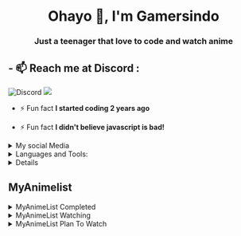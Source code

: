 <h1 align="center">Ohayo 👋, I'm Gamersindo</h1>
<h3 align="center">Just a teenager that love to code and watch anime</h3>
<h2>
    - 📫 Reach me at Discord : 
</h2>
<img src="https://lanyard.cnrad.dev/api/694370838719234151?idleMessage=Hello%20there!%20", title="Discord"></img>

<img src="https://spotify-github-profile.vercel.app/api/view?uid=31g6ueb4azhuk3zdjbz43pwaonsu&cover_image=true&theme=default&show_offline=false&background_color=121212&interchange=false" onclick="window.open('https://spotify-github-profile.vercel.app/api/view?uid=31g6ueb4azhuk3zdjbz43pwaonsu&redirect=true')">

- ⚡ Fun fact **I started coding 2 years ago**

- ⚡ Fun fact **I didn't believe javascript is bad!**
<details>
    <summary>My social Media</summary>
    @gamers_indo1223
</details>

<details>
    <summary align="left">Languages and Tools:</summary> <a
        href="https://nodejs.org" target="_blank"> <img
            src="https://raw.githubusercontent.com/devicons/devicon/master/icons/nodejs/nodejs-original-wordmark.svg"
            alt="nodejs" width="40" height="40" /> </a> <a href="https://www.python.org" target="_blank"> <img
            src="https://raw.githubusercontent.com/devicons/devicon/master/icons/python/python-original.svg"
            alt="python" width="40" height="40" /> </a> <a href="https://reactjs.org/" target="_blank"> <img
            src="https://raw.githubusercontent.com/devicons/devicon/master/icons/react/react-original-wordmark.svg"
            alt="react" width="40" height="40" /> </a> <a href="https://www.typescriptlang.org/" target="_blank">
  </details>
    
<details>
    <summary align="left">My accomplishments:</summary>
  <hr>
    <h2>Stats at github</h2>
    <img src="https://github-readme-stats.vercel.app/api?username=gamersindo1223&show_icons=true&theme=tokyonight" alt="Gamersindo"></a>
    <h2>Made my first api!</h2>
    <img src="https://github-readme-stats.vercel.app/api/pin/?username=gamersindo1223&repo=Api-genshincodelist" alt="Gamersindo"></a>
  </details>
 <h2>MyAnimelist</h2>
 <!-- MAL_ANIMECOMPLETED:GRID -->
 <details>
<summary align="left">MyAnimeList Completed</summary><img height="200px" width="150px" title="[Oshi No Ko] ("Oshi no Ko") • Eps (11/11)" src="https://cdn.myanimelist.net/images/anime/1812/134736.jpg"><img height="200px" width="150px" title="The Quintessential Quintuplets (5-toubun no Hanayome) • Eps (12/12)" src="https://cdn.myanimelist.net/images/anime/1819/97947.jpg"><img height="200px" width="150px" title="The Quintessential Quintuplets 2 (5-toubun no Hanayome ∬) • Eps (12/12)" src="https://cdn.myanimelist.net/images/anime/1775/109514.jpg"><img height="200px" width="150px" title="The Quintessential Quintuplets Movie (5-toubun no Hanayome Movie) • Eps (1/1)" src="https://cdn.myanimelist.net/images/anime/1037/122516.jpg"><img height="200px" width="150px" title="The Quintessential Quintuplets~ (5-toubun no Hanayome∽) • Eps (1/2)" src="https://cdn.myanimelist.net/images/anime/1567/135752.jpg"><img height="200px" width="150px" title="Assassination Classroom (Ansatsu Kyoushitsu) • Eps (22/22)" src="https://cdn.myanimelist.net/images/anime/5/75639.jpg"><img height="200px" width="150px" title="Assassination Classroom Second Season (Ansatsu Kyoushitsu 2nd Season) • Eps (25/25)" src="https://cdn.myanimelist.net/images/anime/8/77966.jpg"><img height="200px" width="150px" title=" (Buddy Daddies) • Eps (12/12)" src="https://cdn.myanimelist.net/images/anime/1553/133767.jpg"><img height="200px" width="150px" title="Lycoris Recoil (Lycoris Recoil) • Eps (13/13)" src="https://cdn.myanimelist.net/images/anime/1261/127311.jpg"><img height="200px" width="150px" title="Detective Conan: The Culprit Hanzawa (Meitantei Conan: Hannin no Hanzawa-san) • Eps (12/12)" src="https://cdn.myanimelist.net/images/anime/1560/125527.jpg"><img height="200px" width="150px" title="Onimai: I'm Now Your Sister! (Oniichan wa Oshimai!) • Eps (12/12)" src="https://cdn.myanimelist.net/images/anime/1058/131632.jpg"><img height="200px" width="150px" title="Rascal Does Not Dream of Bunny Girl Senpai (Seishun Buta Yarou wa Bunny Girl Senpai no Yume wo Minai) • Eps (13/13)" src="https://cdn.myanimelist.net/images/anime/1301/93586.jpg"><img height="200px" width="150px" title="Rascal Does Not Dream of a Sister Venturing Out (Seishun Buta Yarou wa Odekake Sister no Yume wo Minai) • Eps (1/1)" src="https://cdn.myanimelist.net/images/anime/1540/134808.jpg"><img height="200px" width="150px" title="Rascal Does Not Dream of a Dreaming Girl (Seishun Buta Yarou wa Yumemiru Shoujo no Yume wo Minai) • Eps (1/1)" src="https://cdn.myanimelist.net/images/anime/1613/102179.jpg"><img height="200px" width="150px" title=" (Spy x Family) • Eps (12/12)" src="https://cdn.myanimelist.net/images/anime/1441/122795.jpg"><img height="200px" width="150px" title=" (Spy x Family Part 2) • Eps (13/13)" src="https://cdn.myanimelist.net/images/anime/1111/127508.jpg"><img height="200px" width="150px" title="Campfire Cooking in Another World with My Absurd Skill (Tondemo Skill de Isekai Hourou Meshi) • Eps (12/12)" src="https://cdn.myanimelist.net/images/anime/1661/131889.jpg"></details> 
<!-- MAL_ANIMECOMPLETED:GRID_END -->
<!-- MAL_ANIMEWATCHING:GRID -->
 <details>
<summary align="left">MyAnimeList Watching</summary><img height="200px" width="150px" title="BLEND-S (Blend S) • Eps (5/12)" src="https://cdn.myanimelist.net/images/anime/6/88286.jpg"><img height="200px" width="150px" title="Bocchi the Rock! (Bocchi the Rock!) • Eps (5/12)" src="https://cdn.myanimelist.net/images/anime/1448/127956.jpg"><img height="200px" width="150px" title="The 100 Girlfriends Who Really Really Really Really Really Love You (Kimi no Koto ga Daidaidaidaidaisuki na 100-nin no Kanojo) • Eps (6/0)" src="https://cdn.myanimelist.net/images/anime/1812/136764.jpg"><img height="200px" width="150px" title="Komi Can't Communicate (Komi-san wa Comyushou desu.) • Eps (7/12)" src="https://cdn.myanimelist.net/images/anime/1899/117237.jpg"><img height="200px" width="150px" title="Frieren: Beyond Journey's End (Sousou no Frieren) • Eps (12/28)" src="https://cdn.myanimelist.net/images/anime/1015/138006.jpg"><img height="200px" width="150px" title=" (Spy x Family Season 2) • Eps (8/12)" src="https://cdn.myanimelist.net/images/anime/1506/138982.jpg"><img height="200px" width="150px" title="The Girl I Like Forgot Her Glasses (Suki na Ko ga Megane wo Wasureta) • Eps (1/13)" src="https://cdn.myanimelist.net/images/anime/1582/136325.jpg"></details> 
<!-- MAL_ANIMEWATCHING:GRID_END -->
<!-- MAL_ANIMEPTW:GRID -->
 <details>
<summary align="left">MyAnimeList Plan To Watch</summary><img height="200px" width="150px" title="16bit Sensation: Another Layer (16bit Sensation: Another Layer) • Eps (0/13)" src="https://cdn.myanimelist.net/images/anime/1588/138395.jpg"><img height="200px" width="150px" title="86 Eighty-Six (86) • Eps (0/11)" src="https://cdn.myanimelist.net/images/anime/1987/117507.jpg"><img height="200px" width="150px" title="86 Eighty-Six Part 2 (86 Part 2) • Eps (0/12)" src="https://cdn.myanimelist.net/images/anime/1321/117508.jpg"><img height="200px" width="150px" title="Cupid's Chocolate (Aishen Qiaokeli-ing...) • Eps (0/15)" src="https://cdn.myanimelist.net/images/anime/6/78011.jpg"><img height="200px" width="150px" title="Cupid’s Chocolates II (Aishen Qiaokeli-ing...II) • Eps (0/15)" src="https://cdn.myanimelist.net/images/anime/5/89258.jpg"><img height="200px" width="150px" title="Akebi's Sailor Uniform (Akebi-chan no Sailor-fuku) • Eps (0/12)" src="https://cdn.myanimelist.net/images/anime/1820/120520.jpg"><img height="200px" width="150px" title="Sweetness & Lightning (Amaama to Inazuma) • Eps (0/12)" src="https://cdn.myanimelist.net/images/anime/6/80546.jpg"><img height="200px" width="150px" title="Tying the Knot with an Amagami Sister (Amagami-san Chi no Enmusubi) • Eps (0/0)" src="https://cdn.myanimelist.net/images/anime/1599/138504.jpg"><img height="200px" width="150px" title="Bakemonogatari (Bakemonogatari) • Eps (0/15)" src="https://cdn.myanimelist.net/images/anime/11/75274.jpg"><img height="200px" width="150px" title="Bleach (Bleach) • Eps (0/366)" src="https://cdn.myanimelist.net/images/anime/3/40451.jpg"><img height="200px" width="150px" title=" (Bocchi the Rock! Movie) • Eps (0/2)" src="https://cdn.myanimelist.net/images/anime/1009/135981.jpg"><img height="200px" width="150px" title="ERASED (Boku dake ga Inai Machi) • Eps (0/12)" src="https://cdn.myanimelist.net/images/anime/10/77957.jpg"><img height="200px" width="150px" title="To Every You I've Loved Before (Boku ga Aishita Subete no Kimi e) • Eps (0/1)" src="https://cdn.myanimelist.net/images/anime/1145/127594.jpg"><img height="200px" width="150px" title="The Dangers in My Heart (Boku no Kokoro no Yabai Yatsu) • Eps (0/12)" src="https://cdn.myanimelist.net/images/anime/1545/133887.jpg"><img height="200px" width="150px" title="The Dangers in My Heart Season 2 (Boku no Kokoro no Yabai Yatsu Season 2) • Eps (0/0)" src="https://cdn.myanimelist.net/images/anime/1643/138581.jpg"><img height="200px" width="150px" title="Haganai: I don't have many friends (Boku wa Tomodachi ga Sukunai) • Eps (0/12)" src="https://cdn.myanimelist.net/images/anime/8/32873.jpg"><img height="200px" width="150px" title="Haganai: I don't have many friends NEXT (Boku wa Tomodachi ga Sukunai Next) • Eps (0/12)" src="https://cdn.myanimelist.net/images/anime/3/44724.jpg"><img height="200px" width="150px" title="Protocol: Rain (Bokura no Ameiro Protocol) • Eps (0/12)" src="https://cdn.myanimelist.net/images/anime/1160/138465.jpg"><img height="200px" width="150px" title="We Never Learn: BOKUBEN (Bokutachi wa Benkyou ga Dekinai) • Eps (0/13)" src="https://cdn.myanimelist.net/images/anime/1602/100510.jpg"><img height="200px" width="150px" title="We Never Learn!: BOKUBEN Season 2 (Bokutachi wa Benkyou ga Dekinai!) • Eps (0/13)" src="https://cdn.myanimelist.net/images/anime/1974/102960.jpg"><img height="200px" width="150px" title="Armed Girl's Machiavellism (Busou Shoujo Machiavellianism) • Eps (0/12)" src="https://cdn.myanimelist.net/images/anime/3/83995.jpg"><img height="200px" width="150px" title="ChäoS;HEAd (ChäoS;HEAd) • Eps (0/12)" src="https://cdn.myanimelist.net/images/anime/13/15443.jpg"><img height="200px" width="150px" title=" (Chiichai! Maou-sama!!) • Eps (0/24)" src="https://cdn.myanimelist.net/images/anime/1594/127715.jpg"><img height="200px" width="150px" title="Love Chunibyo & Other Delusions! (Chuunibyou demo Koi ga Shitai!) • Eps (0/12)" src="https://cdn.myanimelist.net/images/anime/12/46931.jpg"><img height="200px" width="150px" title="Love Chunibyo & Other Delusions!: Heart Throb (Chuunibyou demo Koi ga Shitai! Ren) • Eps (0/12)" src="https://cdn.myanimelist.net/images/anime/7/56643.jpg"><img height="200px" width="150px" title="THE IDOLM@STER CINDERELLA GIRLS Theater (Cinderella Girls Gekijou) • Eps (0/13)" src="https://cdn.myanimelist.net/images/anime/10/89786.jpg"><img height="200px" width="150px" title=" (Cinderella Girls Gekijou 2nd Season) • Eps (0/13)" src="https://cdn.myanimelist.net/images/anime/6/89788.jpg"><img height="200px" width="150px" title="Dagashi Kashi (Dagashi Kashi) • Eps (0/12)" src="https://cdn.myanimelist.net/images/anime/1538/95686.jpg"><img height="200px" width="150px" title="Dagashi Kashi 2 (Dagashi Kashi 2) • Eps (0/12)" src="https://cdn.myanimelist.net/images/anime/1649/90141.jpg"><img height="200px" width="150px" title="I Can't Understand What My Husband Is Saying (Danna ga Nani wo Itteiru ka Wakaranai Ken) • Eps (0/13)" src="https://cdn.myanimelist.net/images/anime/7/75287.jpg"><img height="200px" width="150px" title="Daily Lives of High School Boys (Danshi Koukousei no Nichijou) • Eps (0/12)" src="https://cdn.myanimelist.net/images/anime/3/33257.jpg"><img height="200px" width="150px" title="Dark Gathering (Dark Gathering) • Eps (0/25)" src="https://cdn.myanimelist.net/images/anime/1346/138731.jpg"><img height="200px" width="150px" title="Darwin's Game (Darwin's Game) • Eps (0/11)" src="https://cdn.myanimelist.net/images/anime/1016/107222.jpg"><img height="200px" width="150px" title="The Family Circumstances of the Irregular Witch (Dekoboko Majo no Oyako Jijou) • Eps (0/12)" src="https://cdn.myanimelist.net/images/anime/1918/138185.jpg"><img height="200px" width="150px" title="Hokkaido Gals Are Super Adorable! (Dosanko Gal wa Namara Menkoi) • Eps (0/0)" src="https://cdn.myanimelist.net/images/anime/1937/136906.jpg"><img height="200px" width="150px" title="Otaku Elf (Edomae Elf) • Eps (0/12)" src="https://cdn.myanimelist.net/images/anime/1171/133777.jpg"><img height="200px" width="150px" title="Fruits Basket (Fruits Basket) • Eps (0/26)" src="https://cdn.myanimelist.net/images/anime/4/75204.jpg"><img height="200px" width="150px" title="Fullmetal Alchemist (Fullmetal Alchemist) • Eps (0/51)" src="https://cdn.myanimelist.net/images/anime/10/75815.jpg"><img height="200px" width="150px" title="Fullmetal Alchemist: Brotherhood (Fullmetal Alchemist: Brotherhood) • Eps (0/64)" src="https://cdn.myanimelist.net/images/anime/1208/94745.jpg"><img height="200px" width="150px" title="Fullmetal Alchemist: Brotherhood 4-Koma Theater (Fullmetal Alchemist: Brotherhood - 4-Koma Theater) • Eps (0/16)" src="https://cdn.myanimelist.net/images/anime/3/76154.jpg"><img height="200px" width="150px" title="Fullmetal Alchemist: Brotherhood OVA Collection (Fullmetal Alchemist: Brotherhood Specials) • Eps (0/4)" src="https://cdn.myanimelist.net/images/anime/1493/91571.jpg"><img height="200px" width="150px" title="Fullmetal Alchemist: Premium OVA Collection (Fullmetal Alchemist: Premium Collection) • Eps (0/3)" src="https://cdn.myanimelist.net/images/anime/10/18689.jpg"><img height="200px" width="150px" title=" (Fullmetal Alchemist: Reflections) • Eps (0/1)" src="https://cdn.myanimelist.net/images/anime/2/18690.jpg"><img height="200px" width="150px" title="Fullmetal Alchemist: The Movie - Conqueror of Shamballa (Fullmetal Alchemist: The Conqueror of Shamballa) • Eps (0/1)" src="https://cdn.myanimelist.net/images/anime/1707/94039.jpg"><img height="200px" width="150px" title="Fullmetal Alchemist: The Sacred Star of Milos (Fullmetal Alchemist: The Sacred Star of Milos) • Eps (0/1)" src="https://cdn.myanimelist.net/images/anime/2/29550.jpg"><img height="200px" width="150px" title="Fullmetal Alchemist: The Sacred Star of Milos PV (Fullmetal Alchemist: The Sacred Star of Milos Specials) • Eps (0/4)" src="https://cdn.myanimelist.net/images/anime/9/29928.jpg"><img height="200px" width="150px" title="More than a Married Couple but Not Lovers. (Fuufu Ijou Koibito Miman.) • Eps (0/12)" src="https://cdn.myanimelist.net/images/anime/1713/126442.jpg"><img height="200px" width="150px" title="Gabriel DropOut (Gabriel DropOut) • Eps (0/12)" src="https://cdn.myanimelist.net/images/anime/9/82590.jpg"><img height="200px" width="150px" title="Surgeon Elise (Gekai Elise) • Eps (0/0)" src="https://cdn.myanimelist.net/images/anime/1002/136744.jpg"><img height="200px" width="150px" title="Girl Friend Beta (Girlfriend (Kari)) • Eps (0/12)" src="https://cdn.myanimelist.net/images/anime/4/67045.jpg"><img height="200px" width="150px" title="Girls und Panzer (Girls & Panzer) • Eps (0/12)" src="https://cdn.myanimelist.net/images/anime/9/40969.jpg"><img height="200px" width="150px" title="Goblin Slayer (Goblin Slayer) • Eps (0/12)" src="https://cdn.myanimelist.net/images/anime/1719/95621.jpg"><img height="200px" width="150px" title=" (Goblin Slayer II) • Eps (0/12)" src="https://cdn.myanimelist.net/images/anime/1100/138338.jpg"><img height="200px" width="150px" title="Is the Order a Rabbit? (Gochuumon wa Usagi desu ka?) • Eps (0/12)" src="https://cdn.myanimelist.net/images/anime/6/79600.jpg"><img height="200px" width="150px" title="Is the Order a Rabbit? Bloom (Gochuumon wa Usagi desu ka? Bloom) • Eps (0/12)" src="https://cdn.myanimelist.net/images/anime/1900/109179.jpg"><img height="200px" width="150px" title="Is the Order a Rabbit?? (Gochuumon wa Usagi desu ka??) • Eps (0/12)" src="https://cdn.myanimelist.net/images/anime/8/76702.jpg"><img height="200px" width="150px" title="Is the order a rabbit?? Dear My Sister (Gochuumon wa Usagi desu ka?? Dear My Sister) • Eps (0/1)" src="https://cdn.myanimelist.net/images/anime/1223/95215.jpg"><img height="200px" width="150px" title="Golden Time (Golden Time) • Eps (0/24)" src="https://cdn.myanimelist.net/images/anime/12/52091.jpg"><img height="200px" width="150px" title="Golden Time (Golden Time (Movie)) • Eps (0/1)" src="https://cdn.myanimelist.net/images/anime/3/89350.jpg"><img height="200px" width="150px" title="My First Girlfriend is a Gal (Hajimete no Gal) • Eps (0/10)" src="https://cdn.myanimelist.net/images/anime/9/86826.jpg"><img height="200px" width="150px" title="Hanasaku Iroha: Blossoms for Tomorrow (Hanasaku Iroha) • Eps (0/26)" src="https://cdn.myanimelist.net/images/anime/1491/117229.jpg"><img height="200px" width="150px" title="Hanasaku Iroha the Movie: Home Sweet Home (Hanasaku Iroha Movie: Home Sweet Home) • Eps (0/1)" src="https://cdn.myanimelist.net/images/anime/9/70701.jpg"><img height="200px" width="150px" title="The Devil is a Part-Timer! (Hataraku Maou-sama!) • Eps (0/13)" src="https://cdn.myanimelist.net/images/anime/3/50177.jpg"><img height="200px" width="150px" title="The Devil is a Part-Timer! Season 2 (Hataraku Maou-sama!!) • Eps (0/12)" src="https://cdn.myanimelist.net/images/anime/1502/124354.jpg"><img height="200px" width="150px" title=" (Hello World) • Eps (0/1)" src="https://cdn.myanimelist.net/images/anime/1147/112650.jpg"><img height="200px" width="150px" title="Sound! Euphonium (Hibike! Euphonium) • Eps (0/13)" src="https://cdn.myanimelist.net/images/anime/6/72445.jpg"><img height="200px" width="150px" title="Sound! Euphonium 2 (Hibike! Euphonium 2) • Eps (0/13)" src="https://cdn.myanimelist.net/images/anime/10/81155.jpg"><img height="200px" width="150px" title="Sound! Euphonium 3 (Hibike! Euphonium 3) • Eps (0/0)" src="https://cdn.myanimelist.net/images/anime/1905/139820.jpg"><img height="200px" width="150px" title="Higehiro: After Being Rejected I Shaved and Took in a High School Runaway (Hige wo Soru. Soshite Joshikousei wo Hirou.) • Eps (0/13)" src="https://cdn.myanimelist.net/images/anime/1146/113477.jpg"><img height="200px" width="150px" title="The Vexations of a Shut-In Vampire Princess (Hikikomari Kyuuketsuki no Monmon) • Eps (0/12)" src="https://cdn.myanimelist.net/images/anime/1032/137893.jpg"><img height="200px" width="150px" title="Himouto! Umaru-chan (Himouto! Umaru-chan) • Eps (0/12)" src="https://cdn.myanimelist.net/images/anime/12/75086.jpg"><img height="200px" width="150px" title="Hinako Note (Hinako Note) • Eps (0/12)" src="https://cdn.myanimelist.net/images/anime/2/84858.jpg"><img height="200px" width="150px" title="Stardust Telepath (Hoshikuzu Telepath) • Eps (0/12)" src="https://cdn.myanimelist.net/images/anime/1020/139134.jpg"><img height="200px" width="150px" title="Hyouka (Hyouka) • Eps (0/22)" src="https://cdn.myanimelist.net/images/anime/13/50521.jpg"><img height="200px" width="150px" title="A Sister's All You Need (Imouto sae Ireba Ii.) • Eps (0/12)" src="https://cdn.myanimelist.net/images/anime/10/88472.jpg"><img height="200px" width="150px" title="When Supernatural Battles Became Commonplace (Inou-Battle wa Nichijou-kei no Naka de) • Eps (0/12)" src="https://cdn.myanimelist.net/images/anime/8/67047.jpg"><img height="200px" width="150px" title="Harem in the Labyrinth of Another World (Isekai Meikyuu de Harem wo) • Eps (0/12)" src="https://cdn.myanimelist.net/images/anime/1490/126919.jpg"><img height="200px" width="150px" title="Isekai Quartet (Isekai Quartet) • Eps (0/12)" src="https://cdn.myanimelist.net/images/anime/1965/99667.jpg"><img height="200px" width="150px" title="Isekai Quartet 2 (Isekai Quartet 2) • Eps (0/12)" src="https://cdn.myanimelist.net/images/anime/1030/103383.jpg"><img height="200px" width="150px" title="Interspecies Reviewers (Ishuzoku Reviewers) • Eps (0/12)" src="https://cdn.myanimelist.net/images/anime/1870/105970.jpg"><img height="200px" width="150px" title="Bottom-Tier Character Tomozaki (Jaku-Chara Tomozaki-kun) • Eps (0/12)" src="https://cdn.myanimelist.net/images/anime/1120/109232.jpg"><img height="200px" width="150px" title="Bottom-Tier Character Tomozaki 2nd Stage (Jaku-Chara Tomozaki-kun 2nd Stage) • Eps (0/13)" src="https://cdn.myanimelist.net/images/anime/1198/139378.jpg"><img height="200px" width="150px" title="Am I Actually the Strongest? (Jitsu wa Ore Saikyou deshita?) • Eps (0/12)" src="https://cdn.myanimelist.net/images/anime/1963/138464.jpg"><img height="200px" width="150px" title="Joshiraku (Joshiraku) • Eps (0/13)" src="https://cdn.myanimelist.net/images/anime/8/48925.jpg"><img height="200px" width="150px" title="Jujutsu Kaisen (Jujutsu Kaisen) • Eps (0/24)" src="https://cdn.myanimelist.net/images/anime/1171/109222.jpg"><img height="200px" width="150px" title="The Eminence in Shadow (Kage no Jitsuryokusha ni Naritakute!) • Eps (0/20)" src="https://cdn.myanimelist.net/images/anime/1874/121869.jpg"><img height="200px" width="150px" title="The Eminence in Shadow Season 2 (Kage no Jitsuryokusha ni Naritakute! 2nd Season) • Eps (0/12)" src="https://cdn.myanimelist.net/images/anime/1622/139331.jpg"><img height="200px" width="150px" title="Kaguya-sama: Love is War (Kaguya-sama wa Kokurasetai: Tensai-tachi no Renai Zunousen) • Eps (0/12)" src="https://cdn.myanimelist.net/images/anime/1295/106551.jpg"><img height="200px" width="150px" title="Girlfriend Girlfriend (Kanojo mo Kanojo) • Eps (0/12)" src="https://cdn.myanimelist.net/images/anime/1713/117119.jpg"><img height="200px" width="150px" title="Girlfriend Girlfriend Season 2 (Kanojo mo Kanojo Season 2) • Eps (0/12)" src="https://cdn.myanimelist.net/images/anime/1063/137100.jpg"><img height="200px" width="150px" title="Rent-a-Girlfriend (Kanojo Okarishimasu) • Eps (0/12)" src="https://cdn.myanimelist.net/images/anime/1902/128382.jpg"><img height="200px" width="150px" title="Shikimori's Not Just a Cutie (Kawaii dake ja Nai Shikimori-san) • Eps (0/12)" src="https://cdn.myanimelist.net/images/anime/1995/121695.jpg"><img height="200px" width="150px" title="Run with the Wind (Kaze ga Tsuyoku Fuiteiru) • Eps (0/23)" src="https://cdn.myanimelist.net/images/anime/1936/129119.jpg"><img height="200px" width="150px" title="Our Dating Story: The Experienced You and The Inexperienced Me (Keikenzumi na Kimi to Keiken Zero na Ore ga Otsukiai suru Hanashi.) • Eps (0/12)" src="https://cdn.myanimelist.net/images/anime/1848/140019.jpg"><img height="200px" width="150px" title="Tales of Wedding Rings (Kekkon Yubiwa Monogatari) • Eps (0/0)" src="https://cdn.myanimelist.net/images/anime/1452/139991.jpg"><img height="200px" width="150px" title="Clean Freak! Aoyama-kun (Keppeki Danshi! Aoyama-kun) • Eps (0/12)" src="https://cdn.myanimelist.net/images/anime/9/86644.jpg"><img height="200px" width="150px" title="A Town Where You Live (Kimi no Iru Machi) • Eps (0/12)" src="https://cdn.myanimelist.net/images/anime/13/50685.jpg"><img height="200px" width="150px" title="Your Name. (Kimi no Na wa.) • Eps (0/1)" src="https://cdn.myanimelist.net/images/anime/5/87048.jpg"><img height="200px" width="150px" title="I Want To Eat Your Pancreas (Kimi no Suizou wo Tabetai) • Eps (0/1)" src="https://cdn.myanimelist.net/images/anime/1768/93291.jpg"><img height="200px" width="150px" title="Insomniacs After School (Kimi wa Houkago Insomnia) • Eps (0/13)" src="https://cdn.myanimelist.net/images/anime/1402/134007.jpg"><img height="200px" width="150px" title="Over the Sky (Kimi wa Kanata) • Eps (0/1)" src="https://cdn.myanimelist.net/images/anime/1724/109743.jpg"><img height="200px" width="150px" title="Kiznaiver (Kiznaiver) • Eps (0/12)" src="https://cdn.myanimelist.net/images/anime/6/78466.jpg"><img height="200px" width="150px" title="A Silent Voice (Koe no Katachi) • Eps (0/1)" src="https://cdn.myanimelist.net/images/anime/1122/96435.jpg"><img height="200px" width="150px" title="A Silent Voice Specials (Koe no Katachi Specials) • Eps (0/2)" src="https://cdn.myanimelist.net/images/anime/1231/98784.jpg"><img height="200px" width="150px" title="Love Election and Chocolate (Koi to Senkyo to Chocolate) • Eps (0/12)" src="https://cdn.myanimelist.net/images/anime/4/42015.jpg"><img height="200px" width="150px" title="Love and Lies (Koi to Uso) • Eps (0/12)" src="https://cdn.myanimelist.net/images/anime/5/86663.jpg"><img height="200px" width="150px" title="Komi Can't Communicate Season 2 (Komi-san wa Comyushou desu. 2nd Season) • Eps (0/12)" src="https://cdn.myanimelist.net/images/anime/1108/121157.jpg"><img height="200px" width="150px" title="NAKAIMO - My Little Sister Is Among Them! (Kono Naka ni Hitori Imouto ga Iru!) • Eps (0/12)" src="https://cdn.myanimelist.net/images/anime/5/75534.jpg"><img height="200px" width="150px" title="I'm Giving the Disgraced Noble Lady I Rescued a Crash Course in Naughtiness (Konyaku Haki sareta Reijou wo Hirotta Ore ga Ikenai Koto wo Oshiekomu) • Eps (0/12)" src="https://cdn.myanimelist.net/images/anime/1720/139131.jpg"><img height="200px" width="150px" title="The Ice Guy and His Cool Female Colleague (Koori Zokusei Danshi to Cool na Douryou Joshi) • Eps (0/12)" src="https://cdn.myanimelist.net/images/anime/1927/132758.jpg"><img height="200px" width="150px" title="Kubo Won't Let Me Be Invisible (Kubo-san wa Mob wo Yurusanai) • Eps (0/12)" src="https://cdn.myanimelist.net/images/anime/1818/132330.jpg"><img height="200px" width="150px" title="The Apothecary Diaries (Kusuriya no Hitorigoto) • Eps (0/24)" src="https://cdn.myanimelist.net/images/anime/1708/138033.jpg"><img height="200px" width="150px" title="Beyond the Boundary (Kyoukai no Kanata) • Eps (0/12)" src="https://cdn.myanimelist.net/images/anime/3/85468.jpg"><img height="200px" width="150px" title="My Unique Skill Makes Me OP Even at Level 1 (Level 1 dakedo Unique Skill de Saikyou desu) • Eps (0/12)" src="https://cdn.myanimelist.net/images/anime/1579/136295.jpg"><img height="200px" width="150px" title=" (Liar Liar) • Eps (0/12)" src="https://cdn.myanimelist.net/images/anime/1571/134525.jpg"><img height="200px" width="150px" title="Love Lab (Love Lab) • Eps (0/13)" src="https://cdn.myanimelist.net/images/anime/12/50257.jpg"><img height="200px" width="150px" title="Level 1 Demon Lord and One Room Hero (Lv1 Maou to One Room Yuusha) • Eps (0/12)" src="https://cdn.myanimelist.net/images/anime/1879/136721.jpg"><img height="200px" width="150px" title="Macross Frontier (Macross F) • Eps (0/25)" src="https://cdn.myanimelist.net/images/anime/9/15648.jpg"><img height="200px" width="150px" title="Gushing over Magical Girls (Mahou Shoujo ni Akogarete) • Eps (0/0)" src="https://cdn.myanimelist.net/images/anime/1525/139345.jpg"><img height="200px" width="150px" title="The Irregular at Magic High School (Mahouka Koukou no Rettousei) • Eps (0/26)" src="https://cdn.myanimelist.net/images/anime/11/61039.jpg"><img height="200px" width="150px" title="Wandering Witch: The Journey of Elaina (Majo no Tabitabi) • Eps (0/12)" src="https://cdn.myanimelist.net/images/anime/1802/108501.jpg"><img height="200px" width="150px" title="My Stepmom's Daughter Is My Ex (Mamahaha no Tsurego ga Motokano datta) • Eps (0/12)" src="https://cdn.myanimelist.net/images/anime/1708/123281.jpg"><img height="200px" width="150px" title="Masamune-kun's Revenge (Masamune-kun no Revenge) • Eps (0/12)" src="https://cdn.myanimelist.net/images/anime/12/83709.jpg"><img height="200px" width="150px" title="Masamune-kun's Revenge R (Masamune-kun no Revenge R) • Eps (0/12)" src="https://cdn.myanimelist.net/images/anime/1667/135587.jpg"><img height="200px" width="150px" title="The Café Terrace and Its Goddesses (Megami no Café Terrace) • Eps (0/12)" src="https://cdn.myanimelist.net/images/anime/1963/136050.jpg"><img height="200px" width="150px" title=" (Mieruko-chan) • Eps (0/12)" src="https://cdn.myanimelist.net/images/anime/1277/117155.jpg"><img height="200px" width="150px" title="The Demon Prince of Momochi House (Momochi-san Chi no Ayakashi Ouji) • Eps (0/0)" src="https://cdn.myanimelist.net/images/anime/1619/139441.jpg"><img height="200px" width="150px" title="Myriad Colors Phantom World (Musaigen no Phantom World) • Eps (13/13)" src="https://cdn.myanimelist.net/images/anime/4/78339.jpg"><img height="200px" width="150px" title=" (Musaigen no Phantom World: Limitless Phantom World) • Eps (0/7)" src="https://cdn.myanimelist.net/images/anime/9/79855.jpg"><img height="200px" width="150px" title="The Tunnel to Summer the Exit of Goodbyes (Natsu e no Tunnel Sayonara no Deguchi) • Eps (0/1)" src="https://cdn.myanimelist.net/images/anime/1462/125397.jpg"><img height="200px" width="150px" title="My Wife is the Student Council President! (Okusama ga Seitokaichou!) • Eps (0/12)" src="https://cdn.myanimelist.net/images/anime/12/75012.jpg"><img height="200px" width="150px" title="My Wife is the Student Council President!+ (Okusama ga Seitokaichou!+!) • Eps (0/12)" src="https://cdn.myanimelist.net/images/anime/8/82409.jpg"><img height="200px" width="150px" title="Love Me Love Me Not (Omoi Omoware Furi Furare) • Eps (0/1)" src="https://cdn.myanimelist.net/images/anime/1418/108748.jpg"><img height="200px" width="150px" title="One Room (One Room) • Eps (0/12)" src="https://cdn.myanimelist.net/images/anime/9/83777.jpg"><img height="200px" width="150px" title="Studio Apartment Good Lighting Angel Included (One Room Hiatari Futsuu Tenshi-tsuki.) • Eps (0/0)" src="https://cdn.myanimelist.net/images/anime/1948/138922.jpg"><img height="200px" width="150px" title="My Sister My Writer (Ore ga Suki nano wa Imouto dakedo Imouto ja Nai) • Eps (0/10)" src="https://cdn.myanimelist.net/images/anime/1359/96152.jpg"><img height="200px" width="150px" title="Oreshura (Ore no Kanojo to Osananajimi ga Shuraba Sugiru) • Eps (0/13)" src="https://cdn.myanimelist.net/images/anime/13/44187.jpg"><img height="200px" width="150px" title="My Mental Choices Are Completely Interfering With My School Romantic Comedy (Ore no Nounai Sentakushi ga Gakuen Love Comedy wo Zenryoku de Jama Shiteiru) • Eps (0/10)" src="https://cdn.myanimelist.net/images/anime/10/53235.jpg"><img height="200px" width="150px" title="Love is Like a Cocktail (Osake wa Fuufu ni Natte kara) • Eps (0/13)" src="https://cdn.myanimelist.net/images/anime/1684/108627.jpg"><img height="200px" width="150px" title=" (Osake wa Fuufu ni Natte kara: Yuzu Atsukan) • Eps (0/1)" src="https://cdn.myanimelist.net/images/anime/1833/95350.jpg"><img height="200px" width="150px" title="A Galaxy Next Door (Otonari ni Ginga) • Eps (0/12)" src="https://cdn.myanimelist.net/images/anime/1091/135041.jpg"><img height="200px" width="150px" title="The Angel Next Door Spoils Me Rotten (Otonari no Tenshi-sama ni Itsunomanika Dame Ningen ni Sareteita Ken) • Eps (0/12)" src="https://cdn.myanimelist.net/images/anime/1240/133638.jpg"><img height="200px" width="150px" title="Overlord (Overlord) • Eps (0/13)" src="https://cdn.myanimelist.net/images/anime/7/88019.jpg"><img height="200px" width="150px" title="Overlord II (Overlord II) • Eps (0/13)" src="https://cdn.myanimelist.net/images/anime/1212/113415.jpg"><img height="200px" width="150px" title="Overlord III (Overlord III) • Eps (0/13)" src="https://cdn.myanimelist.net/images/anime/1511/93473.jpg"><img height="200px" width="150px" title="Overlord IV (Overlord IV) • Eps (0/13)" src="https://cdn.myanimelist.net/images/anime/1530/120110.jpg"><img height="200px" width="150px" title="Plastic Memories (Plastic Memories) • Eps (0/13)" src="https://cdn.myanimelist.net/images/anime/4/72750.jpg"><img height="200px" width="150px" title="I Shall Survive Using Potions! (Potion-danomi de Ikinobimasu!) • Eps (0/12)" src="https://cdn.myanimelist.net/images/anime/1182/138184.jpg"><img height="200px" width="150px" title="Prima Doll (Prima Doll) • Eps (0/12)" src="https://cdn.myanimelist.net/images/anime/1553/124311.jpg"><img height="200px" width="150px" title=" (Princess Connect! Re:Dive) • Eps (0/13)" src="https://cdn.myanimelist.net/images/anime/1810/106070.jpg"><img height="200px" width="150px" title="Punch Line (Punch Line) • Eps (0/12)" src="https://cdn.myanimelist.net/images/anime/4/74641.jpg"><img height="200px" width="150px" title=" (Qualidea Code) • Eps (0/12)" src="https://cdn.myanimelist.net/images/anime/6/80823.jpg"><img height="200px" width="150px" title="Chivalry of a Failed Knight (Rakudai Kishi no Cavalry) • Eps (0/12)" src="https://cdn.myanimelist.net/images/anime/9/76493.jpg"><img height="200px" width="150px" title="Love Flops (Renai Flops) • Eps (0/12)" src="https://cdn.myanimelist.net/images/anime/1620/130589.jpg"><img height="200px" width="150px" title="Robotics;Notes (Robotics;Notes) • Eps (0/22)" src="https://cdn.myanimelist.net/images/anime/10/42013.jpg"><img height="200px" width="150px" title="Akashic Records of Bastard Magic Instructor (Rokudenashi Majutsu Koushi to Akashic Records) • Eps (0/12)" src="https://cdn.myanimelist.net/images/anime/8/85593.jpg"><img height="200px" width="150px" title="Saekano: How to Raise a Boring Girlfriend (Saenai Heroine no Sodatekata) • Eps (0/12)" src="https://cdn.myanimelist.net/images/anime/7/68783.jpg"><img height="200px" width="150px" title="Saekano: How to Raise a Boring Girlfriend .flat (Saenai Heroine no Sodatekata ♭) • Eps (0/11)" src="https://cdn.myanimelist.net/images/anime/2/84797.jpg"><img height="200px" width="150px" title="Saekano the Movie: Finale (Saenai Heroine no Sodatekata Fine) • Eps (0/1)" src="https://cdn.myanimelist.net/images/anime/1671/111411.jpg"><img height="200px" width="150px" title="The Maid I Hired Recently Is Mysterious (Saikin Yatotta Maid ga Ayashii) • Eps (0/11)" src="https://cdn.myanimelist.net/images/anime/1022/123845.jpg"><img height="200px" width="150px" title="Whisper Me a Love Song (Sasayaku You ni Koi wo Utau) • Eps (0/0)" src="https://cdn.myanimelist.net/images/anime/1518/137892.jpg"><img height="200px" width="150px" title="The Demon Sword Master of Excalibur Academy (Seiken Gakuin no Makentsukai) • Eps (0/12)" src="https://cdn.myanimelist.net/images/anime/1506/138529.jpg"><img height="200px" width="150px" title="Rascal Does Not Dream of a Knapsack Kid (Seishun Buta Yarou wa Randoseru Girl no Yume wo Minai) • Eps (0/1)" src="https://cdn.myanimelist.net/images/anime/1937/138379.jpg"><img height="200px" width="150px" title="Student Council Staff Members (Seitokai Yakuindomo) • Eps (0/13)" src="https://cdn.myanimelist.net/images/anime/4/75550.jpg"><img height="200px" width="150px" title="My Senpai is Annoying (Senpai ga Uzai Kouhai no Hanashi) • Eps (0/12)" src="https://cdn.myanimelist.net/images/anime/1055/118890.jpg"><img height="200px" width="150px" title="Senryu Girl (Senryuu Shoujo) • Eps (0/12)" src="https://cdn.myanimelist.net/images/anime/1751/98216.jpg"><img height="200px" width="150px" title="The Helpful Fox Senko-san (Sewayaki Kitsune no Senko-san) • Eps (0/12)" src="https://cdn.myanimelist.net/images/anime/1814/99677.jpg"><img height="200px" width="150px" title="Your Lie in April (Shigatsu wa Kimi no Uso) • Eps (0/22)" src="https://cdn.myanimelist.net/images/anime/3/67177.jpg"><img height="200px" width="150px" title="Saint Cecilia and Pastor Lawrence (Shiro Seijo to Kuro Bokushi) • Eps (0/12)" src="https://cdn.myanimelist.net/images/anime/1329/135096.jpg"><img height="200px" width="150px" title="WorldEnd: What do you do at the end of the world? Are you busy? Will you save us? (Shuumatsu Nani Shitemasu ka? Isogashii desu ka? Sukutte Moratte Ii desu ka?) • Eps (0/12)" src="https://cdn.myanimelist.net/images/anime/4/85260.jpg"><img height="200px" width="150px" title="Shy (Shy) • Eps (0/12)" src="https://cdn.myanimelist.net/images/anime/1114/136742.jpg"><img height="200px" width="150px" title="I've Been Killing Slimes for 300 Years and Maxed Out My Level (Slime Taoshite 300-nen Shiranai Uchi ni Level Max ni Nattemashita) • Eps (0/12)" src="https://cdn.myanimelist.net/images/anime/1888/133089.jpg"><img height="200px" width="150px" title="I've Been Killing Slimes for 300 Years and Maxed Out My Level Season 2 (Slime Taoshite 300-nen Shiranai Uchi ni Level Max ni Nattemashita 2nd Season) • Eps (0/0)" src="https://cdn.myanimelist.net/images/anime/1285/120344.jpg"><img height="200px" width="150px" title="My Dress-Up Darling (Sono Bisque Doll wa Koi wo Suru) • Eps (0/12)" src="https://cdn.myanimelist.net/images/anime/1179/119897.jpg"><img height="200px" width="150px" title="When Will Ayumu Make His Move? (Soredemo Ayumu wa Yosetekuru) • Eps (0/12)" src="https://cdn.myanimelist.net/images/anime/1945/126130.jpg"><img height="200px" width="150px" title="Spriggan (Spriggan) • Eps (0/1)" src="https://cdn.myanimelist.net/images/anime/1549/134328.jpg"><img height="200px" width="150px" title="Spy Classroom (Spy Kyoushitsu) • Eps (0/12)" src="https://cdn.myanimelist.net/images/anime/1491/132864.jpg"><img height="200px" width="150px" title="SSSS.Dynazenon (SSSS.Dynazenon) • Eps (0/12)" src="https://cdn.myanimelist.net/images/anime/1880/113766.jpg"><img height="200px" width="150px" title=" (SSSS.Dynazenon Movie) • Eps (0/1)" src="https://cdn.myanimelist.net/images/anime/1515/131848.jpg"><img height="200px" width="150px" title=" (SSSS.Gridman Movie) • Eps (0/1)" src="https://cdn.myanimelist.net/images/anime/1884/133240.jpg"><img height="200px" width="150px" title="Steins;Gate (Steins;Gate) • Eps (0/24)" src="https://cdn.myanimelist.net/images/anime/1935/127974.jpg"><img height="200px" width="150px" title="Steins;Gate 0 (Steins;Gate 0) • Eps (0/23)" src="https://cdn.myanimelist.net/images/anime/1375/93521.jpg"><img height="200px" width="150px" title=" (Summer Ghost) • Eps (0/1)" src="https://cdn.myanimelist.net/images/anime/1651/117943.jpg"><img height="200px" width="150px" title="Miss Caretaker of Sunohara-sou (Sunohara-sou no Kanrinin-san) • Eps (0/12)" src="https://cdn.myanimelist.net/images/anime/1539/124746.jpg"><img height="200px" width="150px" title="Taboo Tattoo (Taboo Tattoo) • Eps (0/12)" src="https://cdn.myanimelist.net/images/anime/12/80197.jpg"><img height="200px" width="150px" title="The Rising of the Shield Hero (Tate no Yuusha no Nariagari) • Eps (0/25)" src="https://cdn.myanimelist.net/images/anime/1490/101365.jpg"><img height="200px" width="150px" title="The Rising of the Shield Hero Season 2 (Tate no Yuusha no Nariagari Season 2) • Eps (0/13)" src="https://cdn.myanimelist.net/images/anime/1143/121873.jpg"><img height="200px" width="150px" title="The Rising of the Shield Hero Season 3 (Tate no Yuusha no Nariagari Season 3) • Eps (0/12)" src="https://cdn.myanimelist.net/images/anime/1317/139802.jpg"><img height="200px" width="150px" title="Tearmoon Empire (Tearmoon Teikoku Monogatari: Dantoudai kara Hajimaru Hime no Tensei Gyakuten Story) • Eps (0/12)" src="https://cdn.myanimelist.net/images/anime/1628/137847.jpg"><img height="200px" width="150px" title="TenPuru: No One Can Live on Loneliness (Temple) • Eps (0/12)" src="https://cdn.myanimelist.net/images/anime/1879/136896.jpg"><img height="200px" width="150px" title="Weathering with You (Tenki no Ko) • Eps (0/1)" src="https://cdn.myanimelist.net/images/anime/1880/101146.jpg"><img height="200px" width="150px" title="I Was Reincarnated as the 7th Prince so I Can Take My Time Perfecting My Magical Ability (Tensei shitara Dainana Ouji Datta node Kimama ni Majutsu wo Kiwamemasu) • Eps (0/0)" src="https://cdn.myanimelist.net/images/anime/1106/130436.jpg"><img height="200px" width="150px" title="Reincarnated as a Sword (Tensei shitara Ken deshita) • Eps (0/12)" src="https://cdn.myanimelist.net/images/anime/1191/127909.jpg"><img height="200px" width="150px" title="A Certain Magical Index (Toaru Majutsu no Index) • Eps (0/24)" src="https://cdn.myanimelist.net/images/anime/2/75533.jpg"><img height="200px" width="150px" title="A Certain Magical Index II (Toaru Majutsu no Index II) • Eps (0/24)" src="https://cdn.myanimelist.net/images/anime/9/75612.jpg"><img height="200px" width="150px" title="A Playthrough of a Certain Dude's VRMMO Life (Toaru Ossan no VRMMO Katsudouki) • Eps (0/12)" src="https://cdn.myanimelist.net/images/anime/1233/138531.jpg"><img height="200px" width="150px" title="Tokyo Ravens (Tokyo Ravens) • Eps (0/24)" src="https://cdn.myanimelist.net/images/anime/13/75094.jpg"><img height="200px" width="150px" title="TONIKAWA: Over The Moon For You (Tonikaku Kawaii) • Eps (0/12)" src="https://cdn.myanimelist.net/images/anime/1613/108722.jpg"><img height="200px" width="150px" title="TONIKAWA: Over The Moon For You Season 2 (Tonikaku Kawaii 2nd Season) • Eps (0/12)" src="https://cdn.myanimelist.net/images/anime/1996/133361.jpg"><img height="200px" width="150px" title="Tsukigakirei (Tsuki ga Kirei) • Eps (0/12)" src="https://cdn.myanimelist.net/images/anime/2/85592.jpg"><img height="200px" width="150px" title="Tsukimichi -Moonlit Fantasy- (Tsuki ga Michibiku Isekai Douchuu) • Eps (0/12)" src="https://cdn.myanimelist.net/images/anime/1950/116474.jpg"><img height="200px" width="150px" title="Umamusume: Pretty Derby (Uma Musume: Pretty Derby) • Eps (0/13)" src="https://cdn.myanimelist.net/images/anime/1683/91888.jpg"><img height="200px" width="150px" title="Uzaki-chan Wants to Hang Out! (Uzaki-chan wa Asobitai!) • Eps (0/12)" src="https://cdn.myanimelist.net/images/anime/1540/108292.jpg"><img height="200px" width="150px" title="Uzaki-chan Wants to Hang Out! Season 2 (Uzaki-chan wa Asobitai! Double) • Eps (0/13)" src="https://cdn.myanimelist.net/images/anime/1539/128058.jpg"><img height="200px" width="150px" title="WataTen! An Angel Flew Down to Me (Watashi ni Tenshi ga Maiorita!) • Eps (0/12)" src="https://cdn.myanimelist.net/images/anime/1778/100470.jpg"><img height="200px" width="150px" title="WataTen! An Angel Flew Down to Me: Precious Friends (Watashi ni Tenshi ga Maiorita! Precious Friends) • Eps (0/1)" src="https://cdn.myanimelist.net/images/anime/1267/124382.jpg"><img height="200px" width="150px" title="I'm in Love with the Villainess (Watashi no Oshi wa Akuyaku Reijou.) • Eps (0/12)" src="https://cdn.myanimelist.net/images/anime/1531/137711.jpg"><img height="200px" width="150px" title="Wonder Egg Priority (Wonder Egg Priority) • Eps (0/12)" src="https://cdn.myanimelist.net/images/anime/1079/110751.jpg"><img height="200px" width="150px" title="Wotakoi: Love is Hard for Otaku (Wotaku ni Koi wa Muzukashii) • Eps (0/11)" src="https://cdn.myanimelist.net/images/anime/1864/93518.jpg"><img height="200px" width="150px" title="WWW.WAGNARIA!! (WWW.Working!!) • Eps (0/13)" src="https://cdn.myanimelist.net/images/anime/11/82287.jpg"><img height="200px" width="150px" title="Bloom Into You (Yagate Kimi ni Naru) • Eps (0/13)" src="https://cdn.myanimelist.net/images/anime/1783/96153.jpg"><img height="200px" width="150px" title="My Teen Romantic Comedy SNAFU (Yahari Ore no Seishun Love Comedy wa Machigatteiru.) • Eps (0/13)" src="https://cdn.myanimelist.net/images/anime/1786/120117.jpg"><img height="200px" width="150px" title="My Teen Romantic Comedy SNAFU Climax! (Yahari Ore no Seishun Love Comedy wa Machigatteiru. Kan) • Eps (12/12)" src="https://cdn.myanimelist.net/images/anime/1958/107912.jpg"><img height="200px" width="150px" title="My Teen Romantic Comedy SNAFU TOO! (Yahari Ore no Seishun Love Comedy wa Machigatteiru. Zoku) • Eps (0/13)" src="https://cdn.myanimelist.net/images/anime/11/75376.jpg"><img height="200px" width="150px" title="My Love Story with Yamada-kun at Lv999 (Yamada-kun to Lv999 no Koi wo Suru) • Eps (0/13)" src="https://cdn.myanimelist.net/images/anime/1298/134178.jpg"><img height="200px" width="150px" title="Classroom of the Elite (Youkoso Jitsuryoku Shijou Shugi no Kyoushitsu e) • Eps (0/12)" src="https://cdn.myanimelist.net/images/anime/5/86830.jpg"><img height="200px" width="150px" title="Classroom of the Elite II (Youkoso Jitsuryoku Shijou Shugi no Kyoushitsu e 2nd Season) • Eps (0/13)" src="https://cdn.myanimelist.net/images/anime/1010/124180.jpg"><img height="200px" width="150px" title="Classroom of the Elite III (Youkoso Jitsuryoku Shijou Shugi no Kyoushitsu e 3rd Season) • Eps (0/0)" src="https://cdn.myanimelist.net/images/anime/1332/139318.jpg"><img height="200px" width="150px" title="A Sign of Affection (Yubisaki to Renren) • Eps (0/0)" src="https://cdn.myanimelist.net/images/anime/1188/139825.jpg"><img height="200px" width="150px" title="The Dreaming Boy is a Realist (Yumemiru Danshi wa Genjitsushugisha) • Eps (0/12)" src="https://cdn.myanimelist.net/images/anime/1239/134810.jpg"><img height="200px" width="150px" title="Yuuna and the Haunted Hot Springs (Yuragi-sou no Yuuna-san) • Eps (0/12)" src="https://cdn.myanimelist.net/images/anime/1462/98802.jpg"><img height="200px" width="150px" title=" (Yuragi-sou no Yuuna-san OVA) • Eps (0/4)" src="https://cdn.myanimelist.net/images/anime/8/89469.jpg"><img height="200px" width="150px" title="Beast Tamer (Yuusha Party wo Tsuihou sareta Beast Tamer Saikyoushu no Nekomimi Shoujo to Deau) • Eps (0/13)" src="https://cdn.myanimelist.net/images/anime/1084/126652.jpg"><img height="200px" width="150px" title="Yuyushiki (Yuyushiki) • Eps (0/12)" src="https://cdn.myanimelist.net/images/anime/12/48747.jpg"><img height="200px" width="150px" title="The Last Summoner (Zuihou de Zhaohuan Shi) • Eps (0/12)" src="https://cdn.myanimelist.net/images/anime/1736/123834.jpg"></details> 
<!-- MAL_ANIMEPTW:GRID_END -->
<!--[![spotify-github-profile](https://spotify-github-profile.vercel.app/api/view?uid=sjq6ux0ewvqu7lu94667zjopl&cover_image=true&theme=default&show_offline=false&background_color=121212&interchange=true&bar_color=53b14f&bar_color_cover=false)](https://spotify-github-profile.vercel.app/api/view?uid=sjq6ux0ewvqu7lu94667zjopl&redirect=true) -- >
